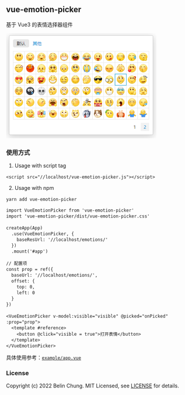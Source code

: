 ## vue-emotion-picker

基于 Vue3 的表情选择器组件

![screenshot](./example/screenshot.png)

### 使用方式

1. Usage with script tag

```
<script src="//localhost/vue-emotion-picker.js"></script>
```

2. Usage with npm

```
yarn add vue-emotion-picker
```

```
import VueEmotionPicker from 'vue-emotion-picker'
import 'vue-emotion-picker/dist/vue-emotion-picker.css'

createApp(App)
  .use(VueEmotionPicker, {
    baseResUrl: '//localhost/emotions/'
  })
  .mount('#app')

// 配置项
const prop = ref({
  baseUrl: '//localhost/emotions/',
  offset: {
    top: 0,
    left: 0
  }
})

<VueEmotionPicker v-model:visible="visible" @picked="onPicked" :prop="prop">
  <template #reference>
    <button @click="visible = true">打开表情</button>
  </template>
</VueEmotionPicker>
```

具体使用参考：[`example/app.vue`](./example/app.vue)

### License

Copyright (c) 2022 Belin Chung. MIT Licensed, see [LICENSE] for details.

[license]: https://github.com/BelinChung/vue-emotion-picker/blob/main/LICENSE.md
